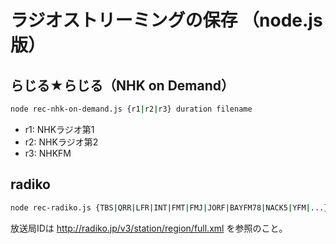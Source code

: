 # ラジオストリーミングの保存 （node.js 版）

## らじる★らじる（NHK on Demand）

```bash
node rec-nhk-on-demand.js {r1|r2|r3} duration filename
```

- r1: NHKラジオ第1
- r2: NHKラジオ第2
- r3: NHKFM

## radiko

```bash
node rec-radiko.js {TBS|QRR|LFR|INT|FMT|FMJ|JORF|BAYFM78|NACK5|YFM|...} duration filename
```

放送局IDは <http://radiko.jp/v3/station/region/full.xml> を参照のこと。
